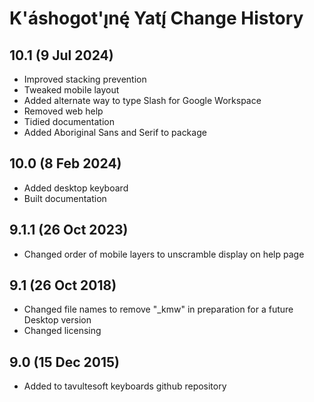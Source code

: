 K'áshogot'ı̨nę́ Yatı̨́ Change History
============================
10.1 (9 Jul 2024)
-----------------
* Improved stacking prevention
* Tweaked mobile layout
* Added alternate way to type Slash for Google Workspace
* Removed web help
* Tidied documentation
* Added Aboriginal Sans and Serif to package

10.0 (8 Feb 2024)
-----------------
* Added desktop keyboard
* Built documentation

9.1.1 (26 Oct 2023)
-----------------
* Changed order of mobile layers to unscramble display on help page

9.1 (26 Oct 2018)
-----------------
* Changed file names to remove "_kmw" in preparation for a future Desktop version
* Changed licensing

9.0 (15 Dec 2015)
-----------------

* Added to tavultesoft keyboards github repository
